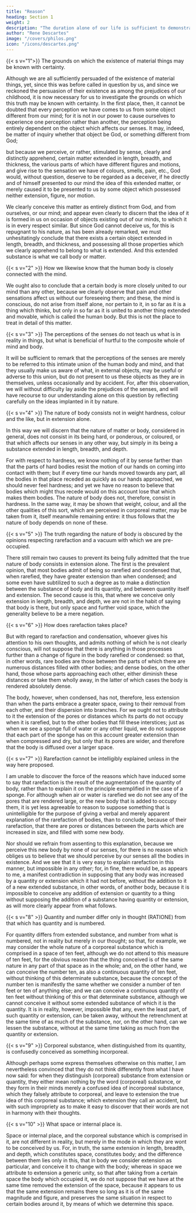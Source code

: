 ```yaml
---
title: "Reason"
heading: Section 1
weight: 2
description: "The duration alone of our life is sufficient to demonstrate the existence of God"
author: "Rene Descartes"
image: "/covers/philos.png"
icon: "/icons/descartes.png"
---
```



{{< s v="1">}} The grounds on which the existence of material things may be known with certainty.

Although we are all sufficiently persuaded of the existence of material things, yet, since this was before called in question by us, and since we reckoned the persuasion of their existence as among the prejudices of our childhood, it is now necessary for us to investigate the grounds on which this truth may be known with certainty. In the first place, then, it cannot be doubted that every perception we have comes to us from some object different from our mind; for it is not in our power to cause ourselves to experience one perception rather than another, the perception being entirely dependent on the object which affects our senses. It may, indeed, be matter of inquiry whether that object be God, or something different from God; 

but because we perceive, or rather, stimulated by sense, clearly and distinctly apprehend, certain matter extended in length, breadth, and thickness, the various parts of which have different figures and motions, and give rise to the sensation we have of colours, smells, pain, etc., God would, without question, deserve to be regarded as a deceiver, if he directly and of himself presented to our mind the idea of this extended matter, or merely caused it to be presented to us by some object which possessed neither extension, figure, nor motion. 

We clearly conceive this matter as entirely distinct from God, and from ourselves, or our mind; and appear even clearly to discern that the idea of it is formed in us on occasion of objects existing out of our minds, to which it is in every respect similar. But since God cannot deceive us, for this is repugnant to his nature, as has been already remarked, we must unhesitatingly conclude that there exists a certain object extended in length, breadth, and thickness, and possessing all those properties which we clearly apprehend to belong to what is extended. And this extended substance is what we call body or matter.


{{< s v="2" >}} How we likewise know that the human body is closely connected with the mind.

We ought also to conclude that a certain body is more closely united to our mind than any other, because we clearly observe that pain and other sensations affect us without our foreseeing them; and these, the mind is conscious, do not arise from itself alone, nor pertain to it, in so far as it is a thing which thinks, but only in so far as it is united to another thing extended and movable, which is called the human body. But this is not the place to treat in detail of this matter.


{{< s v="3" >}} The perceptions of the senses do not teach us what is in reality in things, but what is beneficial of hurtful to the composite whole of mind and body.

It will be sufficient to remark that the perceptions of the senses are merely to be referred to this intimate union of the human body and mind, and that they usually make us aware of what, in external objects, may be useful or adverse to this union, but do not present to us these objects as they are in themselves, unless occasionally and by accident. For, after this observation, we will without difficulty lay aside the prejudices of the senses, and will have recourse to our understanding alone on this question by reflecting carefully on the ideas implanted in it by nature.

{{< s v="4" >}} The nature of body consists not in weight hardness, colour and the like, but in extension alone.

In this way we will discern that the nature of matter or body, considered in general, does not consist in its being hard, or ponderous, or coloured, or that which affects our senses in any other way, but simply in its being a substance extended in length, breadth, and depth. 

For with respect to hardness, we know nothing of it by sense farther than that the parts of hard bodies resist the motion of our hands on coming into contact with them; but if every time our hands moved towards any part, all the bodies in that place receded as quickly as our hands approached, we should never feel hardness; and yet we have no reason to believe that bodies which might thus recede would on this account lose that which makes them bodies. The nature of body does not, therefore, consist in hardness. In the same way, it may be shown that weight, colour, and all the other qualities of this sort, which are perceived in corporeal matter, may be taken from it, itself meanwhile remaining entire: it thus follows that the nature of body depends on none of these.


{{< s v="5" >}} The truth regarding the nature of body is obscured by the opinions respecting rarefaction and a vacuum with which we are pre- occupied.

There still remain two causes to prevent its being fully admitted that the true nature of body consists in extension alone. The first is the prevalent opinion, that most bodies admit of being so rarefied and condensed that, when rarefied, they have greater extension than when condensed; and some even have subtilized to such a degree as to make a distinction between the substance of body and its quantity, and between quantity itself and extension. The second cause is this, that where we conceive only extension in length, breadth, and depth, we are not in the habit of saying that body is there, but only space and further void space, which the generality believe to be a mere negation.


{{< s v="6" >}} How does rarefaction takes place?

But with regard to rarefaction and condensation, whoever gives his attention to his own thoughts, and admits nothing of which he is not clearly conscious, will not suppose that there is anything in those processes further than a change of figure in the body rarefied or condensed: so that, in other words, rare bodies are those between the parts of which there are numerous distances filled with other bodies; and dense bodies, on the other hand, those whose parts approaching each other, either diminish these distances or take them wholly away, in the latter of which cases the body is rendered absolutely dense. 

The body, however, when condensed, has not, therefore, less extension than when the parts embrace a greater space, owing to their removal from each other, and their dispersion into branches. For we ought not to attribute to it the extension of the pores or distances which its parts do not occupy when it is rarefied, but to the other bodies that fill these interstices; just as when we see a sponge full of water or any other liquid, we do not suppose that each part of the sponge has on this account greater extension than when compressed and dry, but only that its pores are wider, and therefore that the body is diffused over a larger space.


{{< s v="7" >}} Rarefaction cannot be intelligibly explained unless in the way here proposed.

I am unable to discover the force of the reasons which have induced some to say that rarefaction is the result of the augmentation of the quantity of body, rather than to explain it on the principle exemplified in the case of a sponge. For although when air or water is rarefied we do not see any of the pores that are rendered large, or the new body that is added to occupy them, it is yet less agreeable to reason to suppose something that is unintelligible for the purpose of giving a verbal and merely apparent explanation of the rarefaction of bodies, than to conclude, because of their rarefaction, that there are pores or distances between the parts which are increased in size, and filled with some new body.

Nor should we refrain from assenting to this explanation, because we perceive this new body by none of our senses, for there is no reason which obliges us to believe that we should perceive by our senses all the bodies in existence. And we see that it is very easy to explain rarefaction in this manner, but impossible in any other; for, in fine, there would be, as appears to me, a manifest contradiction in supposing that any body was increased by a quantity or extension which it had not before, without the addition to it of a new extended substance, in other words, of another body, because it is impossible to conceive any addition of extension or quantity to a thing without supposing the addition of a substance having quantity or extension, as will more clearly appear from what follows.


{{< s v="8" >}} Quantity and number differ only in thought (RATIONE) from that which has quantity and is numbered.

For quantity differs from extended substance, and number from what is numbered, not in reality but merely in our thought; so that, for example, we may consider the whole nature of a corporeal substance which is comprised in a space of ten feet, although we do not attend to this measure of ten feet, for the obvious reason that the thing conceived is of the same nature in any part of that space as in the whole; and, on the other hand, we can conceive the number ten, as also a continuous quantity of ten feet, without thinking of this determinate substance, because the concept of the number ten is manifestly the same whether we consider a number of ten feet or ten of anything else; and we can conceive a continuous quantity of ten feet without thinking of this or that determinate substance, although we cannot conceive it without some extended substance of which it is the quantity. It is in reality, however, impossible that any, even the least part, of such quantity or extension, can be taken away, without the retrenchment at the same time of as much of the substance, nor, on the other hand, can we lessen the substance, without at the same time taking as much from the quantity or extension.


{{< s v="9" >}} Corporeal substance, when distinguished from its quantity, is confusedly conceived as something incorporeal.

Although perhaps some express themselves otherwise on this matter, I am nevertheless convinced that they do not think differently from what I have now said: for when they distinguish (corporeal) substance from extension or quantity, they either mean nothing by the word (corporeal) substance, or they form in their minds merely a confused idea of incorporeal substance, which they falsely attribute to corporeal, and leave to extension the true idea of this corporeal substance; which extension they call an accident, but with such impropriety as to make it easy to discover that their words are not in harmony with their thoughts.

{{< s v="10" >}} What space or internal place is.

Space or internal place, and the corporeal substance which is comprised in it, are not different in reality, but merely in the mode in which they are wont to be conceived by us. For, in truth, the same extension in length, breadth, and depth, which constitutes space, constitutes body; and the difference between them lies only in this, that in body we consider extension as particular, and conceive it to change with the body; whereas in space we attribute to extension a generic unity, so that after taking from a certain space the body which occupied it, we do not suppose that we have at the same time removed the extension of the space, because it appears to us that the same extension remains there so long as it is of the same magnitude and figure, and preserves the same situation in respect to certain bodies around it, by means of which we determine this space.
